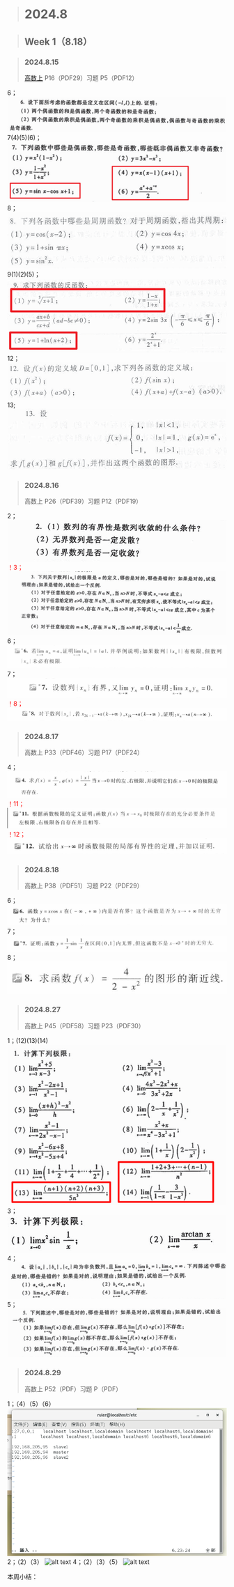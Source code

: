 > # 2024.8

> ## Week 1（8.18）

> ### 2024.8.15
> [高数上](TextBook/上_高数.pdf) P16（PDF29）习题 P5（PDF12）

6；
![alt text](Image/2024.8.15_1.png)
7(4)(5)(6)；
![alt text](Image/2024.8.15_2.png)
8；
![alt text](Image/2024.8.15_3.png)
9(1)(2)(5)；
![alt text](Image/2024.8.15_4.png)
12；
![alt text](Image/2024.8.15_5.png)
13;
![alt text](Image/2024.8.15_6.png)

> ### 2024.8.16
> 高数上 P26（PDF39）习题 P12（PDF19）

2；
![alt text](Image/2024.8.16_1.png)
<font color=RED>！3；</font>
![alt text](Image/2024.8.16_2.png)
6；
![alt text](Image/2024.8.16_3.png)
7；
![alt text](Image/2024.8.16_4.png)
<font color=RED>！8；</font>
![alt text](Image/2024.8.16_5.png)

> ### 2024.8.17
> 高数上 P33（PDF46）习题 P17（PDF24）

4；
![alt text](Image/2024.8.17_1.png)
<font color=RED>！11；</font>
![alt text](Image/2024.8.17_2.png)
<font color=RED>！12；</font>
![alt text](Image/2024.8.17_3.png)

> ### 2024.8.18
> 高数上 P38（PDF51）习题 P22（PDF29）

6；
![alt text](Image/2024.8.18_1.png)
7；
![alt text](Image/2024.8.18_2.png)
8；
![alt text](Image/2024.8.18_3.png)

> ### 2024.8.27
> 高数上 P45（PDF58）习题 P23（PDF30）

1；(12)(13)(14)
![alt text](Image/2024.8.27_1.png)
3；
![alt text](Image/2024.8.27_2.png)
4；
![alt text](Image/2024.8.27_3.png)
5；
![alt text](Image/2024.8.27_4.png)

> ### 2024.8.29
> 高数上 P52（PDF）习题 P（PDF）

1；（4）（5）（6）
![alt text](image.png)
2；（2）（3）
![alt text](image-1.png)
4；（2）（3）（5）
![alt text](image-2.png)

本周小结：